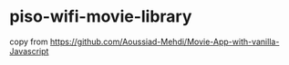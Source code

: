 # piso-wifi-movie-library

copy from https://github.com/Aoussiad-Mehdi/Movie-App-with-vanilla-Javascript
